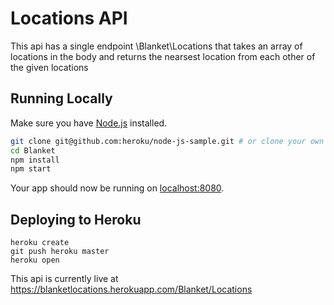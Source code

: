# Locations API

This api has a single endpoint \Blanket\Locations that takes an array of locations in the body and returns the nearsest location from each other of the given locations

## Running Locally

Make sure you have [Node.js](http://nodejs.org/) installed.

```sh
git clone git@github.com:heroku/node-js-sample.git # or clone your own fork
cd Blanket
npm install
npm start
```

Your app should now be running on [localhost:8080](http://localhost:8080/).

## Deploying to Heroku

```
heroku create
git push heroku master
heroku open
```

This api is currently live at https://blanketlocations.herokuapp.com/Blanket/Locations
